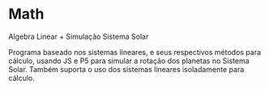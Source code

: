 # Math
Algebra Linear + Simulação Sistema Solar

Programa baseado nos sistemas lineares, e seus respectivos métodos para cálculo, usando JS e P5 para simular a rotação dos planetas no Sistema Solar. Também suporta o uso dos sistemas lineares isoladamente para cálculo.

